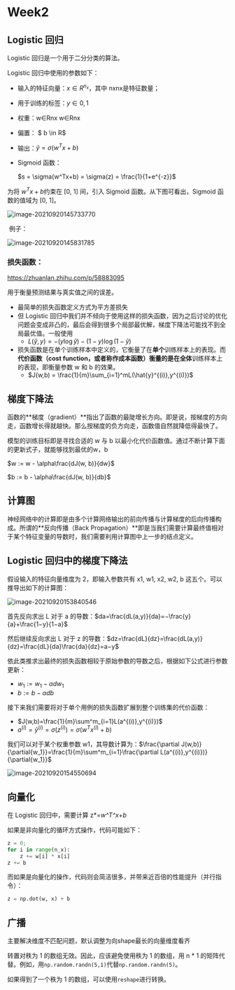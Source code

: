 # Week2

## Logistic 回归

Logistic 回归是一个用于二分分类的算法。

Logistic 回归中使用的参数如下：

- 输入的特征向量：$x \in R^{n_x}$，其中 nxnx是特征数量；

- 用于训练的标签：$y \in 0,1$

- 权重：w∈Rnx  w∈Rnx

- 偏置： $ b \in R$

- 输出：$\hat{y} = \sigma(w^Tx+b)$

- Sigmoid 函数：

  $s = \sigma(w^Tx+b) = \sigma(z) = \frac{1}{1+e^{-z}}$

为将 $w^Tx+b$约束在 [0, 1] 间，引入 Sigmoid 函数。从下图可看出，Sigmoid 函数的值域为 [0, 1]。

![image-20210920145733770](https://gitee.com/pinboy/typora-image/raw/master/img/202109201457853.png)

​	例子：

![image-20210920145831785](https://gitee.com/pinboy/typora-image/raw/master/img/202109201458893.png)





### 损失函数：

https://zhuanlan.zhihu.com/p/58883095

用于衡量预测结果与真实值之间的误差。

- 最简单的损失函数定义方式为平方差损失
- 但 Logistic 回归中我们并不倾向于使用这样的损失函数，因为之后讨论的优化问题会变成非凸的，最后会得到很多个局部最优解，梯度下降法可能找不到全局最优值。一般使用
  - $L(\hat{y},y) = -(y\log\hat{y})-(1-y)\log(1-\hat{y})$
- 损失函数是在单个训练样本中定义的，它衡量了在**单个**训练样本上的表现。而**代价函数（cost function，或者称作成本函数）**衡量的是在**全体**训练样本上的表现，即衡量参数 w 和 b 的效果。
  -  $J(w,b) = \frac{1}{m}\sum_{i=1}^mL(\hat{y}^{(i)},y^{(i)})$

## 梯度下降法

函数的**梯度（gradient）**指出了函数的最陡增长方向。即是说，按梯度的方向走，函数增长得就越快。那么按梯度的负方向走，函数值自然就降低得最快了。

模型的训练目标即是寻找合适的 w 与 b 以最小化代价函数值。通过不断计算下面的更新式子，就能够找到最优的w，b

$w := w - \alpha\frac{dJ(w, b)}{dw}$

$b := b - \alpha\frac{dJ(w, b)}{db}$



## 计算图

神经网络中的计算即是由多个计算网络输出的前向传播与计算梯度的后向传播构成。所谓的**反向传播（Back Propagation）**即是当我们需要计算最终值相对于某个特征变量的导数时，我们需要利用计算图中上一步的结点定义。

## Logistic 回归中的梯度下降法

假设输入的特征向量维度为 2，即输入参数共有 x1, w1, x2, w2, b 这五个。可以推导出如下的计算图：

![image-20210920153840546](https://gitee.com/pinboy/typora-image/raw/master/img/202109201538612.png)

首先反向求出 L 对于 a 的导数：$da=\frac{dL(a,y)}{da}=−\frac{y}{a}+\frac{1−y}{1−a}$

然后继续反向求出 L 对于 z 的导数：$dz=\frac{dL}{dz}=\frac{dL(a,y)}{dz}=\frac{dL}{da}\frac{da}{dz}=a−y$



依此类推求出最终的损失函数相较于原始参数的导数之后，根据如下公式进行参数更新：

- $w _1:=w _1−\alpha dw _1$
- $b:=b−\alpha db$

接下来我们需要将对于单个用例的损失函数扩展到整个训练集的代价函数：

- $J(w,b)=\frac{1}{m}\sum^m_{i=1}L(a^{(i)},y^{(i)})$
- $a^{(i)}=\hat{y}^{(i)}=\sigma(z^{(i)})=\sigma(w^Tx^{(i)}+b)$

我们可以对于某个权重参数 w1，其导数计算为：$\frac{\partial J(w,b)}{\partial{w_1}}=\frac{1}{m}\sum^m_{i=1}\frac{\partial L(a^{(i)},y^{(i)})}{\partial{w_1}}$

![image-20210920154550694](https://gitee.com/pinboy/typora-image/raw/master/img/202109201545743.png)

## 





## 向量化

在 Logistic 回归中，需要计算 z*=*w^T^x*+*b*

如果是非向量化的循环方式操作，代码可能如下：

```py
z = 0;
for i in range(n_x):
    z += w[i] * x[i]
z += b
```

而如果是向量化的操作，代码则会简洁很多，并带来近百倍的性能提升（并行指令）：

```py
z = np.dot(w, x) + b
```



## 广播

主要解决维度不匹配问题，默认调整为向shape最长的向量维度看齐

转置对秩为 1 的数组无效。因此，应该避免使用秩为 1 的数组，用 n * 1 的矩阵代替。例如，用`np.random.randn(5,1)`代替`np.random.randn(5)`。

如果得到了一个秩为 1 的数组，可以使用`reshape`进行转换。